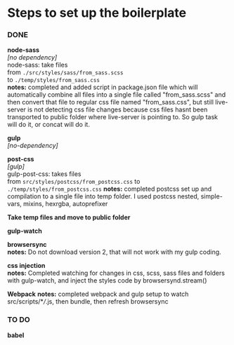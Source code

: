 # Steps to set up the boilerplate

### DONE

**node-sass**
<br />
*[no dependency]*
<br />
node-sass: take files <br />
from `./src/styles/sass/from_sass.scss` <br />
to `./temp/styles/from_sass.css` <br />
**notes:** completed and added script in package.json file which will automatically combine all files into a single file called "from_sass.scss" and then convert that file to regular css file named "from_sass.css", but still live-server is not detecting css file changes because css files hasnt been transported to public folder where live-server is pointing to. So gulp task will do it, or concat will do it.

**gulp** <br />
_[no-dependency]_

**post-css** <br />
_[gulp]_ <br />
gulp-post-css: takes files <br />
from `src/styles/postcss/from_postcss.css`
to `./temp/styles/from_postcss.css`
**notes:** completed postcss set up and compilation to a single file into temp folder. I used postcss nested, simple-vars, mixins, hexrgba, autoprefixer

**Take temp files and move to public folder**

**gulp-watch**

**browsersync** <br />
**notes:** Do not download version 2, that will not work with my gulp coding.

**css injection** <br />
**notes:** Completed watching for changes in css, scss, sass files and folders with gulp-watch, and inject the styles code by browsersynd.stream()

**Webpack**
**notes:** completed webpack and gulp setup to watch src/scripts/\*_/_.js, then bundle, then refresh browsersync

### TO DO

**babel**
